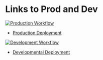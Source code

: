 
# Links to Prod and Dev 

[![Production Workflow](https://github.com/Liz457/logging_hw/actions/workflows/prod.yml/badge.svg)](https://github.com/Liz457/logging_hw/actions/workflows/prod.yml)

* [Production Deployment](https://logging-prod.herokuapp.com/)


[![Development Workflow](https://github.com/Liz457/logging_hw/actions/workflows/dev.yml/badge.svg)](https://github.com/Liz457/logging_hw/actions/workflows/dev.yml)

* [Developmental Deployment](https://logging-dev.herokuapp.com/)

